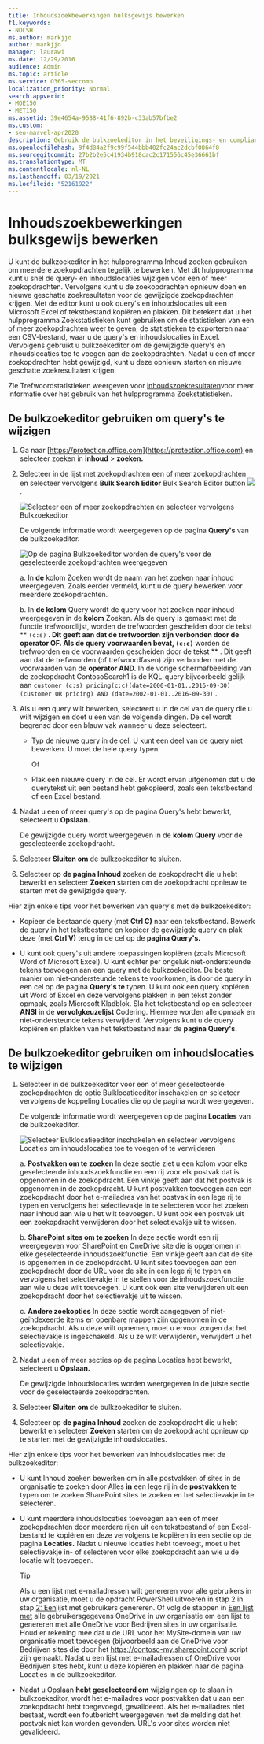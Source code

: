 ```yaml
---
title: Inhoudszoekbewerkingen bulksgewijs bewerken
f1.keywords:
- NOCSH
ms.author: markjjo
author: markjjo
manager: laurawi
ms.date: 12/29/2016
audience: Admin
ms.topic: article
ms.service: O365-seccomp
localization_priority: Normal
search.appverid:
- MOE150
- MET150
ms.assetid: 39e4654a-9588-41f6-892b-c33ab57bfbe2
ms.custom:
- seo-marvel-apr2020
description: Gebruik de bulkzoekeditor in het beveiligings- en compliancecentrum om snel de query- en inhoudslocaties voor een of meer inhoudszoekingen te wijzigen.
ms.openlocfilehash: 9f4d84a2f9c99f544bbb402fc24ac2dcbf0864f8
ms.sourcegitcommit: 27b2b2e5c41934b918cac2c171556c45e36661bf
ms.translationtype: MT
ms.contentlocale: nl-NL
ms.lasthandoff: 03/19/2021
ms.locfileid: "52161922"
---
```

# <a name="bulk-edit-content-searches"></a>Inhoudszoekbewerkingen bulksgewijs bewerken

U kunt de bulkzoekeditor in het hulpprogramma Inhoud zoeken gebruiken om meerdere zoekopdrachten tegelijk te bewerken. Met dit hulpprogramma kunt u snel de query- en inhoudslocaties wijzigen voor een of meer zoekopdrachten. Vervolgens kunt u de zoekopdrachten opnieuw doen en nieuwe geschatte zoekresultaten voor de gewijzigde zoekopdrachten krijgen. Met de editor kunt u ook query's en inhoudslocaties uit een Microsoft Excel of tekstbestand kopiëren en plakken. Dit betekent dat u het hulpprogramma Zoekstatistieken kunt gebruiken om de statistieken van een of meer zoekopdrachten weer te geven, de statistieken te exporteren naar een CSV-bestand, waar u de query's en inhoudslocaties in Excel. Vervolgens gebruikt u bulkzoekeditor om de gewijzigde query's en inhoudslocaties toe te voegen aan de zoekopdrachten. Nadat u een of meer zoekopdrachten hebt gewijzigd, kunt u deze opnieuw starten en nieuwe geschatte zoekresultaten krijgen.
  
Zie Trefwoordstatistieken weergeven voor [inhoudszoekresultaten](view-keyword-statistics-for-content-search.md)voor meer informatie over het gebruik van het hulpprogramma Zoekstatistieken.
  
## <a name="use-the-bulk-search-editor-to-change-queries"></a>De bulkzoekeditor gebruiken om query's te wijzigen

1. Ga naar [https://protection.office.com](https://protection.office.com) en selecteer zoeken in **inhoud** \> **zoeken.**
    
2. Selecteer in de lijst met zoekopdrachten een of meer zoekopdrachten en selecteer vervolgens **Bulk Search Editor** Bulk Search Editor button ![ ](../media/1ddb3d18-2f00-4a7b-98a6-817ca5ec7014.png) .
    
    ![Selecteer een of meer zoekopdrachten en selecteer vervolgens Bulkzoekeditor](../media/600c9716-89a2-4451-b111-fa7cfaad2006.png)
  
    De volgende informatie wordt weergegeven op de pagina **Query's** van de bulkzoekeditor. 
    
    ![Op de pagina Bulkzoekeditor worden de query's voor de geselecteerde zoekopdrachten weergegeven](../media/189659af-cc78-4479-b0bc-a93decad2f6c.png)
  
    a. In **de** kolom Zoeken wordt de naam van het zoeken naar inhoud weergegeven. Zoals eerder vermeld, kunt u de query bewerken voor meerdere zoekopdrachten. 
    
    b. In **de kolom** Query wordt de query voor het zoeken naar inhoud weergegeven in de **kolom** Zoeken. Als de query is gemaakt met de functie trefwoordlijst, worden de trefwoorden gescheiden door de tekst ** `(c:s)` **. Dit geeft aan dat de trefwoorden zijn verbonden door de **operator OF.** Als de query voorwaarden bevat, `(c:c)`** worden de trefwoorden en de voorwaarden gescheiden door de tekst ** . Dit geeft aan dat de trefwoorden (of trefwoordfasen) zijn verbonden met de voorwaarden van de **operator AND.** In de vorige schermafbeelding van de zoekopdracht ContosoSearch1 is de KQL-query bijvoorbeeld gelijk aan  `customer (c:s) pricing(c:c)(date=2000-01-01..2016-09-30)`  `(customer OR pricing) AND (date=2002-01-01..2016-09-30)` .
    
3. Als u een query wilt bewerken, selecteert u in de cel van de query die u wilt wijzigen en doet u een van de volgende dingen. De cel wordt begrensd door een blauw vak wanneer u deze selecteert.
    
   - Typ de nieuwe query in de cel. U kunt een deel van de query niet bewerken. U moet de hele query typen.
    
      Of
    
    - Plak een nieuwe query in de cel. Er wordt ervan uitgenomen dat u de querytekst uit een bestand hebt gekopieerd, zoals een tekstbestand of een Excel bestand.
    
4. Nadat u een of meer query's  op de pagina Query's hebt bewerkt, selecteert u **Opslaan.**
    
    De gewijzigde query wordt weergegeven in de **kolom Query** voor de geselecteerde zoekopdracht. 
    
5. Selecteer **Sluiten om** de bulkzoekeditor te sluiten. 
    
6. Selecteer op **de pagina Inhoud** zoeken de zoekopdracht die u hebt bewerkt en selecteer **Zoeken** starten om de zoekopdracht opnieuw te starten met de gewijzigde query. 
    
Hier zijn enkele tips voor het bewerken van query's met de bulkzoekeditor:
  
- Kopieer de bestaande query (met **Ctrl C)** naar een tekstbestand. Bewerk de query in het tekstbestand en kopieer de gewijzigde query en plak deze (met **Ctrl V)** terug in de cel op de **pagina Query's.** 
    
- U kunt ook query's uit andere toepassingen kopiëren (zoals Microsoft Word of Microsoft Excel). U kunt echter per ongeluk niet-ondersteunde tekens toevoegen aan een query met de bulkzoekeditor. De beste manier om niet-ondersteunde tekens te voorkomen, is door de query in een cel op de pagina **Query's te** typen. U kunt ook een query kopiëren uit Word of Excel en deze vervolgens plakken in een tekst zonder opmaak, zoals Microsoft Kladblok. Sla het tekstbestand op en selecteer **ANSI** in de **vervolgkeuzelijst** Codering. Hiermee worden alle opmaak en niet-ondersteunde tekens verwijderd. Vervolgens kunt u de query kopiëren en plakken van het tekstbestand naar de **pagina Query's.** 
    
  
## <a name="use-the-bulk-search-editor-to-change-content-locations"></a>De bulkzoekeditor gebruiken om inhoudslocaties te wijzigen

1. Selecteer in de bulkzoekeditor voor een of meer geselecteerde zoekopdrachten  de optie Bulklocatieeditor inschakelen en selecteer vervolgens de koppeling Locaties die op de pagina wordt weergegeven. 
    
    De volgende informatie wordt weergegeven op de pagina **Locaties** van de bulkzoekeditor. 
    
    ![Selecteer Bulklocatieeditor inschakelen en selecteer vervolgens Locaties om inhoudslocaties toe te voegen of te verwijderen](../media/a5a468ce-bd63-4c53-bc37-ff64cf769e59.png)
  
    a. **Postvakken om te zoeken** In deze sectie ziet u een kolom voor elke geselecteerde inhoudszoekfunctie en een rij voor elk postvak dat is opgenomen in de zoekopdracht. Een vinkje geeft aan dat het postvak is opgenomen in de zoekopdracht. U kunt postvakken toevoegen aan een zoekopdracht door het e-mailadres van het postvak in een lege rij te typen en vervolgens het selectievakje in te selecteren voor het zoeken naar inhoud aan wie u het wilt toevoegen. U kunt ook een postvak uit een zoekopdracht verwijderen door het selectievakje uit te wissen.
    
    b. **SharePoint sites om te zoeken** In deze sectie wordt een rij weergegeven voor SharePoint en OneDrive site die is opgenomen in elke geselecteerde inhoudszoekfunctie. Een vinkje geeft aan dat de site is opgenomen in de zoekopdracht. U kunt sites toevoegen aan een zoekopdracht door de URL voor de site in een lege rij te typen en vervolgens het selectievakje in te stellen voor de inhoudszoekfunctie aan wie u deze wilt toevoegen. U kunt ook een site verwijderen uit een zoekopdracht door het selectievakje uit te wissen.
    
    c. **Andere zoekopties** In deze sectie wordt aangegeven of niet-geïndexeerde items en openbare mappen zijn opgenomen in de zoekopdracht. Als u deze wilt opnemen, moet u ervoor zorgen dat het selectievakje is ingeschakeld. Als u ze wilt verwijderen, verwijdert u het selectievakje.
    
2. Nadat u een of meer secties op  de pagina Locaties hebt bewerkt, selecteert u **Opslaan.**
    
    De gewijzigde inhoudslocaties worden weergegeven in de juiste sectie voor de geselecteerde zoekopdrachten.
    
3. Selecteer **Sluiten om** de bulkzoekeditor te sluiten. 
    
4. Selecteer op **de pagina Inhoud** zoeken de zoekopdracht die u hebt bewerkt en selecteer **Zoeken** starten om de zoekopdracht opnieuw op te starten met de gewijzigde inhoudslocaties. 
    
Hier zijn enkele tips voor het bewerken van inhoudslocaties met de bulkzoekeditor:
  
- U kunt Inhoud zoeken bewerken om in alle postvakken of sites in  de organisatie te zoeken door Alles **in** een lege rij in de **postvakken** te typen om te zoeken SharePoint sites te zoeken en het selectievakje in te selecteren. 
    
- U kunt meerdere inhoudslocaties toevoegen aan een of meer zoekopdrachten door meerdere rijen uit een tekstbestand of een Excel-bestand te kopiëren en deze vervolgens te kopiëren in een sectie op de pagina **Locaties.** Nadat u nieuwe locaties hebt toevoegt, moet u het selectievakje in- of selecteren voor elke zoekopdracht aan wie u de locatie wilt toevoegen. 
    
    > [!TIP]
    > Als u een lijst met e-mailadressen wilt genereren voor alle gebruikers in uw organisatie, moet u de opdracht PowerShell uitvoeren in stap 2 in stap [2: Een](search-the-mailbox-and-onedrive-for-business-for-a-list-of-users.md#step-2-generate-a-list-of-users)lijst met gebruikers genereren. Of volg de stappen in [Een lijst met](/onedrive/list-onedrive-urls) alle gebruikersgegevens OneDrive in uw organisatie om een lijst te genereren met alle OneDrive voor Bedrijven sites in uw organisatie. Houd er rekening mee dat u de URL voor het MySite-domein van uw organisatie moet toevoegen (bijvoorbeeld aan de OneDrive voor Bedrijven sites die door het https://contoso-my.sharepoint.com) script zijn gemaakt. Nadat u een lijst met e-mailadressen of OneDrive voor Bedrijven sites hebt,  kunt u deze kopiëren en plakken naar de pagina Locaties in de bulkzoekeditor. 
  
- Nadat u Opslaan **hebt geselecteerd om** wijzigingen op te slaan in bulkzoekeditor, wordt het e-mailadres voor postvakken dat u aan een zoekopdracht hebt toegevoegd, gevalideerd. Als het e-mailadres niet bestaat, wordt een foutbericht weergegeven met de melding dat het postvak niet kan worden gevonden. URL's voor sites worden niet gevalideerd. 
